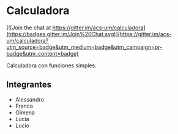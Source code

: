 # Calculadora

[![Join the chat at https://gitter.im/acs-um/calculadora](https://badges.gitter.im/Join%20Chat.svg)](https://gitter.im/acs-um/calculadora?utm_source=badge&utm_medium=badge&utm_campaign=pr-badge&utm_content=badge)

Calculadora con funciones simples.

Integrantes
----------

- Alessandro
- Franco
- Gimena
- Lucia
- Lucio

